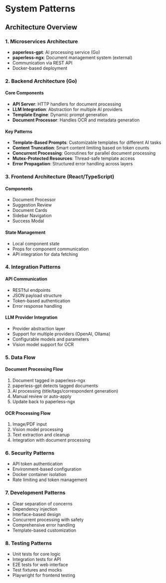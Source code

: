 # System Patterns

## Architecture Overview

### 1. Microservices Architecture
- **paperless-gpt**: AI processing service (Go)
- **paperless-ngx**: Document management system (external)
- Communication via REST API
- Docker-based deployment

### 2. Backend Architecture (Go)

#### Core Components
- **API Server**: HTTP handlers for document processing
- **LLM Integration**: Abstraction for multiple AI providers
- **Template Engine**: Dynamic prompt generation
- **Document Processor**: Handles OCR and metadata generation

#### Key Patterns
- **Template-Based Prompts**: Customizable templates for different AI tasks
- **Content Truncation**: Smart content limiting based on token counts
- **Concurrent Processing**: Goroutines for parallel document processing
- **Mutex-Protected Resources**: Thread-safe template access
- **Error Propagation**: Structured error handling across layers

### 3. Frontend Architecture (React/TypeScript)

#### Components
- Document Processor
- Suggestion Review
- Document Cards
- Sidebar Navigation
- Success Modal

#### State Management
- Local component state
- Props for component communication
- API integration for data fetching

### 4. Integration Patterns

#### API Communication
- RESTful endpoints
- JSON payload structure
- Token-based authentication
- Error response handling

#### LLM Provider Integration
- Provider abstraction layer
- Support for multiple providers (OpenAI, Ollama)
- Configurable models and parameters
- Vision model support for OCR

### 5. Data Flow

#### Document Processing Flow
1. Document tagged in paperless-ngx
2. paperless-gpt detects tagged documents
3. AI processing (title/tags/correspondent generation)
4. Manual review or auto-apply
5. Update back to paperless-ngx

#### OCR Processing Flow
1. Image/PDF input
2. Vision model processing
3. Text extraction and cleanup
4. Integration with document processing

### 6. Security Patterns
- API token authentication
- Environment-based configuration
- Docker container isolation
- Rate limiting and token management

### 7. Development Patterns
- Clear separation of concerns
- Dependency injection
- Interface-based design
- Concurrent processing with safety
- Comprehensive error handling
- Template-based customization

### 8. Testing Patterns
- Unit tests for core logic
- Integration tests for API
- E2E tests for web interface
- Test fixtures and mocks
- Playwright for frontend testing
